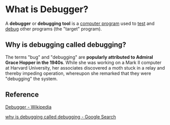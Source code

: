 # What is Debugger?

A **debugger** or **debugging tool** is a [computer program](https://en.wikipedia.org/wiki/Computer_program) used to [test](https://en.wikipedia.org/wiki/Software_testing) and [debug](https://en.wikipedia.org/wiki/Debugging) other programs (the "target" program).



## Why is debugging called debugging?

The terms "bug" and "debugging" are **popularly attributed to Admiral Grace Hopper in the 1940s**. While she was working on a Mark II computer at Harvard University, her associates discovered a moth stuck in a relay and thereby impeding operation, whereupon she remarked that they were "debugging" the system.



## Reference

[Debugger - Wikipedia](https://en.wikipedia.org/wiki/Debugger)

[why is debugging called debugging - Google Search](https://www.google.com/search?q=why+is+debugging+called+debugging&source=hp&ei=0cM9ZPbxPOHBkPIPyOiR4A8&iflsig=AOEireoAAAAAZD3R4iDa-A8CdznpLPFfGnd3xEnjk4jA&oq=why+debugger+is+called+&gs_lcp=Cgdnd3Mtd2l6EAMYADIGCAAQFhAeMggIABCKBRCGAzIICAAQigUQhgMyCAgAEIoFEIYDMggIABCKBRCGAzoLCAAQgAQQsQMQgwE6DgguEIAEELEDEMcBENEDOggILhCABBCxAzoFCAAQgAQ6CAgAEIAEELEDOg4ILhCKBRCxAxDHARDRAzoFCC4QgAQ6BAgAEAM6BwgAEIAEEApQAFjCSmCHUWgAcAB4AIABtwOIAYwbkgEJNy43LjAuMS40mAEAoAEB&sclient=gws-wiz)

